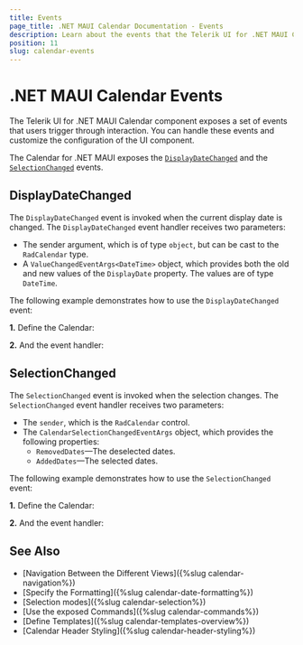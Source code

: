```yaml
---
title: Events
page_title: .NET MAUI Calendar Documentation - Events
description: Learn about the events that the Telerik UI for .NET MAUI Calendar control exposes and find out how to use them to configure the UI component.
position: 11
slug: calendar-events
---
```


# .NET MAUI Calendar Events

The Telerik UI for .NET MAUI Calendar component exposes a set of events that users trigger through interaction. You can handle these events and customize the configuration of the UI component.

The Calendar for .NET MAUI exposes the [`DisplayDateChanged`](#displaydatechanged) and the [`SelectionChanged`](#selectionchanged) events.

## DisplayDateChanged

The `DisplayDateChanged` event is invoked when the current display date is changed. The `DisplayDateChanged` event handler receives two parameters:

* The sender argument, which is of type `object`, but can be cast to the `RadCalendar` type.
* A `ValueChangedEventArgs<DateTime>` object, which provides both the old and new values of the `DisplayDate` property. The values are of type `DateTime`.

The following example demonstrates how to use the `DisplayDateChanged` event:

**1.** Define the Calendar:

<snippet id='calendar-displaydate-event'/>

**2.** And the event handler:

<snippet id='calendar-displaydate-changed'/>

## SelectionChanged

The `SelectionChanged` event is invoked when the selection changes. The `SelectionChanged` event handler receives two parameters:
* The `sender`, which is the `RadCalendar` control.
* The `CalendarSelectionChangedEventArgs` object, which provides the following properties:
	* `RemovedDates`&mdash;The deselected dates.
	* `AddedDates`&mdash;The selected dates.

The following example demonstrates how to use the `SelectionChanged` event:

**1.** Define the Calendar:

<snippet id='calendar-selection-event'/>

**2.** And the event handler:

<snippet id='calendar-selection-changed-event'/>

## See Also

- [Navigation Between the Different Views]({%slug calendar-navigation%})
- [Specify the Formatting]({%slug calendar-date-formatting%})
- [Selection modes]({%slug calendar-selection%})
- [Use the exposed Commands]({%slug calendar-commands%})
- [Define Templates]({%slug calendar-templates-overview%})
- [Calendar Header Styling]({%slug calendar-header-styling%})
